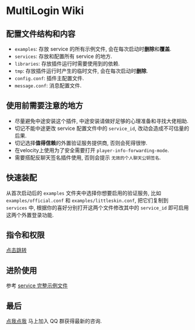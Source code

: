 # MultiLogin Wiki

## 配置文件结构和内容

* `examples`: 存放 service 的所有示例文件, 会在每次启动时**删除**和**覆盖**.
* `services`: 存放和配置所有 service 的地方.
* `libraries`: 存放插件运行时需要使用到的依赖.
* `tmp`: 存放插件运行时产生的临时文件, 会在每次启动时**删除**.
* `config.conf`: 插件主配置文件.
* `message.conf`: 消息配置文件.

## 使用前需要注意的地方

* 尽量避免中途安装这个插件, 中途安装请做好足够的心理准备和寻找大佬相助.
* 切记不能中途更改 service 配置文件中的 `service_id`, 改动会造成不可估量的后果.
* 切记选择**值得信赖**的外置验证服务提供商, 否则会死得很惨.
* 在velocity上使用为了安全需要打开 `player-info-forwarding-mode`.
* 需要搭配反聊天签名插件使用, 否则会提示 `无效的个人聊天公钥签名`.

## 快速装配

从首次启动后的 `examples` 文件夹中选择你想要启用的验证服务, 比如 `examples/official.conf` 和 `examples/littleskin.conf`,
把它们复制到 `services` 中, 根据你的喜好分别打开这两个文件修改其中的 `service_id` 即可启用这两个外置登录功能.

## 指令和权限

[点击跳转](https://github.com/CaaMoe/MultiLogin/blob/v9/wiki/commands.md)

## 进阶使用

参考 [service 完整示例文件](https://github.com/CaaMoe/MultiLogin/blob/v9/velocity/src/main/resources/examples/template_cn_full.conf)

## 最后

[点我点我](https://jq.qq.com/?_wv=1027&k=WrOTGIC7) 马上加入 QQ 群获得最新的咨询.